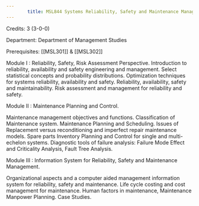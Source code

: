 ```yaml
---
        title: MSL844 Systems Reliability, Safety and Maintenance Management
---
```

Credits: 3 (3-0-0)

Department: Department of Management Studies

Prerequisites: [[MSL301]] & [[MSL302]]

Module I : Reliability, Safety, Risk Assessment Perspective. Introduction to reliability, availability and safety engineering and management. Select statistical concepts and probability distributions. Optimization techniques for systems reliability, availability and safety. Reliability, availability, safety and maintainability. Risk assessment and management for reliability and safety.

Module II : Maintenance Planning and Control.

Maintenance management objectives and functions. Classification of Maintenance system. Maintenance Planning and Scheduling. Issues of Replacement versus reconditioning and imperfect repair maintenance models. Spare parts Inventory Planning and Control for single and multi-echelon systems. Diagnostic tools of failure analysis: Failure Mode Effect and Criticality Analysis, Fault Tree Analysis.

Module III : Information System for Reliability, Safety and Maintenance Management.

Organizational aspects and a computer aided management information system for reliability, safety and maintenance. Life cycle costing and cost management for maintenance. Human factors in maintenance, Maintenance Manpower Planning. Case Studies.